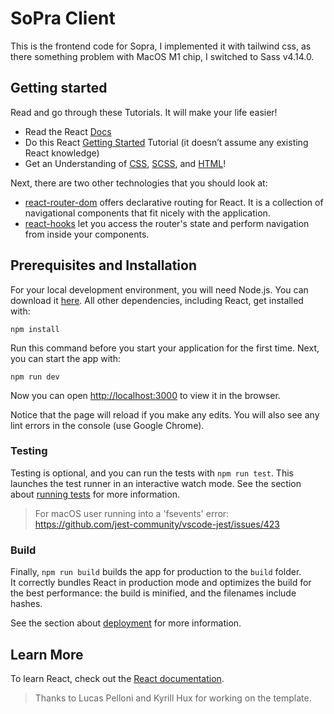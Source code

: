 # SoPra Client

This is the frontend code for Sopra, I implemented it with tailwind css, as there something problem with MacOS M1 chip, I switched to Sass v4.14.0.

## Getting started

Read and go through these Tutorials. It will make your life easier!

- Read the React [Docs](https://reactjs.org/docs/getting-started.html)
- Do this React [Getting Started](https://reactjs.org/tutorial/tutorial.html) Tutorial (it doesn’t assume any existing React knowledge)
- Get an Understanding of [CSS](https://www.w3schools.com/Css/), [SCSS](https://sass-lang.com/documentation/syntax), and [HTML](https://www.w3schools.com/html/html_intro.asp)!

Next, there are two other technologies that you should look at:

* [react-router-dom](https://reacttraining.com/react-router/web/guides/quick-start) offers declarative routing for React. It is a collection of navigational components that fit nicely with the application. 
* [react-hooks](https://reactrouter.com/web/api/Hooks) let you access the router's state and perform navigation from inside your components.

## Prerequisites and Installation
For your local development environment, you will need Node.js. You can download it [here](https://nodejs.org). All other dependencies, including React, get installed with:

```npm install```

Run this command before you start your application for the first time. Next, you can start the app with:

```npm run dev```

Now you can open [http://localhost:3000](http://localhost:3000) to view it in the browser.

Notice that the page will reload if you make any edits. You will also see any lint errors in the console (use Google Chrome).

### Testing
Testing is optional, and you can run the tests with `npm run test`.
This launches the test runner in an interactive watch mode. See the section about [running tests](https://facebook.github.io/create-react-app/docs/running-tests) for more information.

> For macOS user running into a 'fsevents' error: https://github.com/jest-community/vscode-jest/issues/423

### Build
Finally, `npm run build` builds the app for production to the `build` folder.<br>
It correctly bundles React in production mode and optimizes the build for the best performance: the build is minified, and the filenames include hashes.<br>

See the section about [deployment](https://facebook.github.io/create-react-app/docs/deployment) for more information.

## Learn More

To learn React, check out the [React documentation](https://reactjs.org/).


> Thanks to Lucas Pelloni and Kyrill Hux for working on the template.
